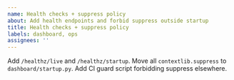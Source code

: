 ```yaml
---
name: Health checks + suppress policy
about: Add health endpoints and forbid suppress outside startup
title: Health checks + suppress policy
labels: dashboard, ops
assignees: ''
---
```


Add `/healthz/live` and `/healthz/startup`. Move all `contextlib.suppress` to `dashboard/startup.py`. Add CI guard script forbidding suppress elsewhere.


